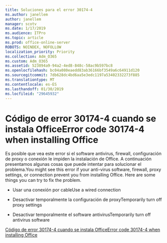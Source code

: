 ```yaml
---
title: Soluciones para el error 30174-4
ms.author: janellem
author: janellem
manager: scotv
ms.date: 1/17/2019
ms.audience: ITPro
ms.topic: article
ms.prod: office-online-server
ROBOTS: NOINDEX, NOFOLLOW
localization_priority: Priority
ms.collection: Adm_O365
ms.custom: Adm_O365
ms.assetid: 523894a9-94a2-4ed8-848c-58ac9b597bc8
ms.openlocfilehash: bc04a080eaedd83ab36166bf3549a6c64911d120
ms.sourcegitcommit: 7db628dc4bd6aa5e3edc1197a53402332273f885
ms.translationtype: MT
ms.contentlocale: es-ES
ms.lasthandoff: 01/30/2019
ms.locfileid: "29645932"
---
```

# <a name="error-code-30174-4-when-installing-office"></a><span data-ttu-id="76dc6-102">Código de error 30174-4 cuando se instala Office</span><span class="sxs-lookup"><span data-stu-id="76dc6-102">Error code 30174-4 when installing Office</span></span>

<span data-ttu-id="76dc6-p101">Es posible que vea este error si el software antivirus, firewall, configuración de proxy o conexión le impiden la instalación de Office. A continuación presentamos algunas cosas que puede intentar para solucionar el problema.</span><span class="sxs-lookup"><span data-stu-id="76dc6-p101">You might see this error if your anti-virus software, firewall, proxy settings, or connection prevent you from installing Office. Here are some things you can try to fix the problem.</span></span>
  
- <span data-ttu-id="76dc6-105">Usar una conexión por cable</span><span class="sxs-lookup"><span data-stu-id="76dc6-105">Use a wired connection</span></span>
    
- <span data-ttu-id="76dc6-106">Desactivar temporalmente la configuración de proxy</span><span class="sxs-lookup"><span data-stu-id="76dc6-106">Temporarily turn off proxy settings</span></span>
    
- <span data-ttu-id="76dc6-107">Desactivar temporalmente el software antivirus</span><span class="sxs-lookup"><span data-stu-id="76dc6-107">Temporarily turn off antivirus software</span></span>
    
[<span data-ttu-id="76dc6-108">Código de error 30174-4 cuando se instala Office</span><span class="sxs-lookup"><span data-stu-id="76dc6-108">Error code 30174-4 when installing Office</span></span>](https://support.office.com/article/5d5551db-266f-47b3-93fc-d51c2e8f4c0b?wt.mc_id=Alchemy_ClientDIA)
  

